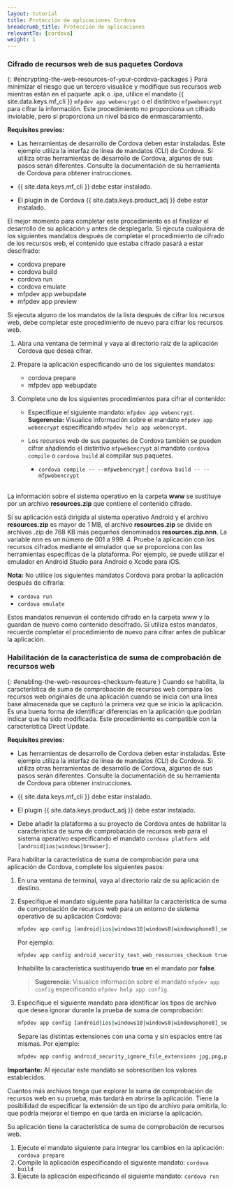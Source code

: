 ```yaml
---
layout: tutorial
title: Protección de aplicaciones Cordova
breadcrumb_title: Protección de aplicaciones
relevantTo: [cordova]
weight: 1
---
```

<!-- NLS_CHARSET=UTF-8 -->
### Cifrado de recursos web de sus paquetes Cordova
{: #encrypting-the-web-resources-of-your-cordova-packages }
Para minimizar el riesgo que un tercero visualice y modifique sus recursos web mientras están en el paquete .apk o .ipa, utilice el mandato {{ site.data.keys.mf_cli }} `mfpdev app webencrypt` o el distintivo `mfpwebencrypt` para cifrar la información.
Este procedimiento no proporciona un cifrado inviolable, pero sí proporciona un nivel básico de enmascaramiento.


**Requisitos previos:**

* Las herramientas de desarrollo de Cordova deben estar instaladas.
Este ejemplo utiliza la interfaz de línea de mandatos (CLI) de Cordova.
Si utiliza otras herramientas de desarrollo de Cordova, algunos de sus pasos serán diferentes.
Consulte la documentación de su herramienta de Cordova para obtener instrucciones.

* {{ site.data.keys.mf_cli }} debe estar instalado. 
* El plugin in de Cordova {{ site.data.keys.product_adj }} debe estar instalado.

El mejor momento para completar este procedimiento es al finalizar el desarrollo de su aplicación y antes de desplegarla.
Si ejecuta cualquiera de los siguientes mandatos después de completar el procedimiento de cifrado de los recursos web, el contenido que estaba cifrado pasará a estar descifrado:


* cordova prepare
* cordova build
* cordova run
* cordova emulate
* mfpdev app webupdate
* mfpdev app preview

Si ejecuta alguno de los mandatos de la lista después de cifrar los recursos web, debe completar este procedimiento de nuevo para cifrar los recursos web.


1. Abra una ventana de terminal y vaya al directorio raíz de la aplicación Cordova que desea cifrar.

2. Prepare la aplicación especificando uno de los siguientes mandatos:

    - cordova prepare
    - mfpdev app webupdate
3. Complete uno de los siguientes procedimientos para cifrar el contenido:

    - Especifique el siguiente mandato: `mfpdev app webencrypt`. **Sugerencia:** Visualice información sobre el mandato `mfpdev app webencrypt` especificando `mfpdev help app webencrypt`.

    - Los recursos web de sus paquetes de Cordova también se pueden cifrar añadiendo el distintivo `mfpwebencrypt` al mandato `cordova compile` o `cordova build` al compilar sus paquetes.

        - `cordova compile -- --mfpwebencrypt` | `cordova build -- --mfpwebencrypt`
    <br/>
La información sobre el sistema operativo en la carpeta **www**
se sustituye por un archivo **resources.zip** que contiene el contenido cifrado.
  
Si su aplicación está dirigida al sistema operativo Android y el archivo **resources.zip** es mayor de 1 MB, el archivo **resources.zip** se divide en archivos .zip de 768 KB más pequeños denominados **resources.zip.nnn**.
La variable nnn es un número de 001 a 999.
4. Pruebe la aplicación con los recursos cifrados mediante el emulador que se proporciona con las herramientas específicas de la plataforma.
Por ejemplo, se puede utilizar el emulador en Android Studio para Android o Xcode para iOS.

**Nota:** No utilice los siguientes mandatos Cordova para probar la aplicación después de cifrarla:


* `cordova run`
* `cordova emulate`

Estos mandatos renuevan el contenido cifrado en la carpeta www y lo guardan de nuevo como contenido descifrado.
Si utiliza estos mandatos, recuerde completar el procedimiento de nuevo para cifrar antes de publicar la aplicación.


### Habilitación de la característica de suma de comprobación de recursos web
{: #enabling-the-web-resources-checksum-feature }
Cuando se habilita, la característica de suma de comprobación de recursos web compara los recursos web originales de una aplicación cuando se inicia con una línea base almacenada que se capturó la primera vez que se inicio la aplicación.
Es una buena forma de identificar diferencias en la aplicación que podrían indicar que ha sido modificada.
Este procedimiento es compatible con la característica Direct Update.


**Requisitos previos:**

* Las herramientas de desarrollo de Cordova deben estar instaladas.
Este ejemplo utiliza la interfaz de línea de mandatos (CLI) de Cordova.
Si utiliza otras herramientas de desarrollo de Cordova, algunos de sus pasos serán diferentes.
Consulte la documentación de su herramienta de Cordova para obtener instrucciones.

* {{ site.data.keys.mf_cli }} debe estar instalado. 
* El plugin {{ site.data.keys.product_adj }} debe estar instalado. 
* Debe añadir la plataforma a su proyecto de Cordova antes de habilitar la característica de suma de comprobación de recursos web para el sistema operativo especificando el mandato `cordova platform add [android|ios|windows|browser]`.


Para habilitar la característica de suma de comprobación para una aplicación de Cordova, complete los siguientes pasos: 

1. En una ventana de terminal, vaya al directorio raíz de su aplicación de destino. 
2. Especifique el mandato siguiente para habilitar la característica de suma de comprobación de recursos web para un entorno de sistema operativo de su aplicación Cordova:


   ```bash
   mfpdev app config [android|ios|windows10|windows8|windowsphone8]_security_test_web_resources_checksum true
   ```

   Por ejemplo:

  

   ```bash
   mfpdev app config android_security_test_web_resources_checksum true
   ```

   Inhabilite la característica sustituyendo **true** en el mandato por **false**.


   > **Sugerencia:** Visualice información sobre el mandato `mfpdev app config` especificando `mfpdev help app config`.


3. Especifique el siguiente mandato para identificar los tipos de archivo que desea ignorar durante la prueba de suma de comprobación:


   ```bash
   mfpdev app config [android|ios|windows10|windows8|windowsphone8]_security_ignore_file_extensions [ file_extension1,file_extension2 ]
   ```

   Separe las distintas extensiones con una coma y sin espacios entre las mismas.
Por ejemplo:



   ```bash
   mfpdev app config android_security_ignore_file_extensions jpg,png,pdf
   ```

**Importante:** Al ejecutar este mandato se sobrescriben los valores establecidos.


Cuantos más archivos tenga que explorar la suma de comprobación de recursos web en su prueba, más tardará en abrirse la aplicación.
Tiene la posibilidad de especificar la extensión de un tipo de archivo para omitirla, lo que podría mejorar el tiempo en que tarda en iniciarse la aplicación.


Su aplicación tiene la característica de suma de comprobación de recursos web.


1. Ejecute el mandato siguiente para integrar los cambios en la aplicación: `cordova prepare`
2. Compile la aplicación especificando el siguiente mandato: `cordova build`
3. Ejecute la aplicación especificando el siguiente mandato: `cordova run`
